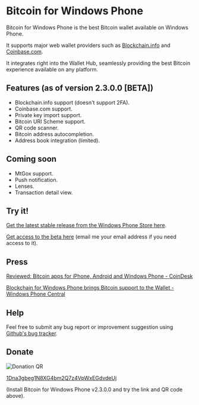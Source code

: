 Bitcoin for Windows Phone
=========================

Bitcoin for Windows Phone is the best Bitcoin wallet available on Windows Phone.

It supports major web wallet providers such as [Blockchain.info](https://blockchain.info) and [Coinbase.com](https://coinbase.com).

It integrates right into the Wallet Hub, seamlessly providing the best Bitcoin experience available on any platform.

Features (as of version 2.3.0.0 [BETA])
--------

- Blockchain.info support (doesn't support 2FA).
- Coinbase.com support.
- Private key import support.
- Bitcoin URI Scheme support.
- QR code scanner.
- Bitcoin address autocompletion.
- Address book integration (limited).

Coming soon
-----------

- MtGox support.
- Push notification.
- Lenses.
- Transaction detail view.

Try it!
-------

[Get the latest stable release from the Windows Phone Store here](http://www.windowsphone.com/en-us/store/app/blockchain/ca65fc5b-14f0-4da4-8e39-e2d4b702b2ea).

[Get access to the beta here](http://www.windowsphone.com/en-us/store/app/bitcoin/00a26c5e-6a8b-4c47-9ffb-cf24389881f9?signin=true) (email me your email address if you need access to it).

Press
-----

[Reviewed: Bitcoin apps for iPhone, Android and Windows Phone - CoinDesk](http://www.coindesk.com/bitcoin-apps-for-android-iphone-and-windows-phone)

[Blockchain for Windows Phone brings Bitcoin support to the Wallet - Windows Phone Central](http://www.wpcentral.com/blockchain-windows-phone-introduces-bitcoin-support-wallet)

Help
----

Feel free to submit any bug report or improvement suggestion using [Github's bug tracker](https://github.com/miguelrochefort/Bitcoin-for-Windows-Phone/issues).


Donate
------

![Donation QR](http://api.qrserver.com/v1/create-qr-code/?size=150x150&data=bitcoin:1Dna3gbeg1N8XG4bm2Q7z4VpWxEGdvdeUj?label=Bitcoin%20for%20Windows%20Phone%26message=Donation%20from%20Github)

[1Dna3gbeg1N8XG4bm2Q7z4VpWxEGdvdeUj](http://tinyurl.com/ogytott)

(Install Bitcoin for Windows Phone v2.3.0.0 and try the link and QR code above).
